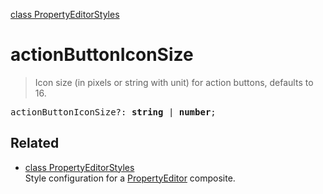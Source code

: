 [class PropertyEditorStyles](PropertyEditorStyles.md)

# actionButtonIconSize

> Icon size (in pixels or string with unit) for action buttons, defaults to 16.

<pre class="docgen_signature">actionButtonIconSize?: <b>string</b> | <b>number</b>;</pre>

## Related

- [<!--{ref:class}-->class PropertyEditorStyles](PropertyEditorStyles.md) \
    Style configuration for a [PropertyEditor](PropertyEditor.md) composite.
